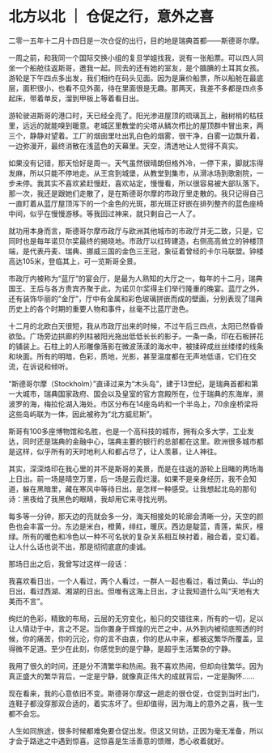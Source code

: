 # 北方以北 ｜ 仓促之行，意外之喜

二零一五年十二月十四日是一次仓促的出行，目的地是瑞典首都——斯德哥尔摩。



一周之前，和我同一个国际交换小组的复旦学姐找我，说有一张船票。可以四人同坐一个船舱往返斯哥，邀我一起。同去的还有她的室友，是个腼腆的土耳其女孩。游轮是下午四点多出发，我们相约在码头见面。因为是廉价船票，所以船舱在最底层，面积很小，也看不见外面，待在里面很是无趣。那两天，我差不多都是四点多起床，带着单反，溜到甲板上等着看日出。



游轮驶进斯哥的港口时，天已经全亮了。阳光渗进屋顶的琉璃瓦上，融树梢的枯枝里，远远的就能嗅到暖意。老城区里教堂的尖塔从鳞次栉比的屋顶群中冒出来，两三个，静静对望着。工厂的烟囱里吐出乳白色的烟雾，很干净，白雾一边飘升着，一边弥漫开，最终消散在浅蓝色的天幕里。天空，清透地让人觉得不真实。



如果没有记错，那天恰好是周一。天气虽然很晴朗但格外冷，一停下来，脚就冻得发麻，所以只能不停地走。从王宫到城堡，从教堂到集市，从滑冰场到歌剧院，一步未停。我其实不喜欢紧赶慢赶，喜欢站定，慢慢看，所以很容易被大部队落下。那一次，我还是跟她们走散了，是在斯德哥尔摩的市政厅里走散的。我只记得自己一直盯着从蓝厅屋顶泻下的一个金色的光斑，那光斑正好嵌在排列整齐的蓝色座椅中间，似乎在慢慢游移。等我回过神来，就只剩自己一人了。



就功用本身而言，斯德哥尔摩市政厅与欧洲其他城市的市政厅并无二致，只是，它同时也是每年诺贝尔奖最终的揭晓地。市政厅以红砖建造，右侧高高耸立的钟楼顶端，是代表丹麦、瑞典、挪威三国的金色三王冠，象征着曾经的卡尔马联盟。钟楼高达105米，登临其上，可一览斯哥全景。



市政厅内被称为“蓝厅”的宴会厅，是最为人熟知的大厅之一，每年的十二月，瑞典国王、王后与各方贵宾齐聚于此，为诺贝尔奖得主们举行隆重的晚宴。蓝厅之外，还有装饰华丽的“金厅”，厅中有金属和彩色玻璃拼嵌而成的壁画，分别表现了瑞典历史上的各个时期的重要人物和事件，丝毫不比蓝厅逊色。

 

十二月的北欧白天很短，我从市政厅出来的时候，不过午后三四点，太阳已然昏昏欲坠。广场旁边拱廊的列柱被阳光拖出低低长长的影子。一条一条，印在石板拼花的铺装上。石柱上的人形雕像落影在微波荡漾的海水中，被揉碎成丝丝缕缕的线条和块面。所有的明暗，色彩，质地，光影，甚至温度都在无声地低语，它们在交流，在诉说和倾听。

“斯德哥尔摩（Stockholm）”直译过来为“木头岛”，建于13世纪，是瑞典首都和第一大城市，瑞典国家政府、国会以及皇室的官方宫殿所在，位于瑞典的东海岸，濒波罗的海，梅拉伦湖入海处。市区分布在14座岛屿和一个半岛上，70余座桥梁将这些岛屿联为一体，因此被称为“北方威尼斯”。



斯哥有100多座博物馆和名胜，也是一个高科技的城市，拥有众多大学，工业发达，同时还是瑞典的金融中心，瑞典主要的银行的总部都在这里。欧洲很多城市都是这样，似乎所有的天时地利人和都占尽了，让人羡慕，让人神往。

其实，深深烙印在我心里的并不是斯哥的美景，而是在往返的游轮上目睹的两场海上日出。前一场是晴空万里，后一场是云霞烂漫。如果不是亲身经历，我不会知道，躲在黑暗里，藏在寒风中等待日出，是怎样一种感受。让我想起北岛的那句诗：黑夜给了我黑色的眼睛，我却用它来寻找光明。



每多等一分钟，那天边的亮就会多一分，海天相接处的轮廓会清晰一分，天空的颜色也会丰富一分。东边是米白，橙黄，绯红，暖灰。西边是靛蓝，青莲，紫灰，檀绿。所有的暖色和冷色以一种不可名状的复杂关系相互映衬着，融合着，变幻着。让人什么话也说不出，那是彻彻底底的虔诚。

 

那场日出之后，我曾写过这样一段话：



我喜欢看日出，一个人看过，两个人看过，一群人一起也看过，看过黄山、华山的日出，看过西湖、湘湖的日出。但唯有这海上日出，才让我知道什么叫“天地有大美而不言”。



绚烂的色彩，精致的布局，云层的无穷变化，船只的交错往来，所有的一切，足以让人情动于中，言之不足。当你置身于辉煌的光芒之中，从外到内被彻底照透的时候，你的痛苦，你的沉沦，你的言不由衷，你的悲从中来，都被这繁华所覆盖，显得微不足道。至少在此刻，你感觉到的是宁静，是超乎生活繁杂的宁静。



我用了很久的时间，还是分不清繁华和热闹。我不喜欢热闹，但却向往繁华。因为真正盛大的繁华背后，一定是宁静，就像真正伟大的成就背后，一定是胸怀……

 

现在看来，我的心意依旧不变。斯德哥尔摩这一趟走的很仓促，仓促到当时出门，连鞋子都没穿那双合适的，着实冻坏了。但却值得，因为海上的意外之喜，我一生都不会忘。



人生如同旅途，很多时候都难免要仓促出发。但这又何妨，正因为毫无准备，所以才会于路途之中遇到惊喜。这惊喜是生活善意的馈赠，悉心收着就好。
